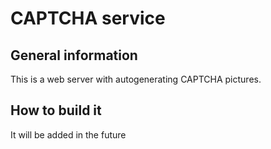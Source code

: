 # CAPTCHA service
## General information
This is a web server with autogenerating CAPTCHA pictures.

## How to build it
It will be added in the future